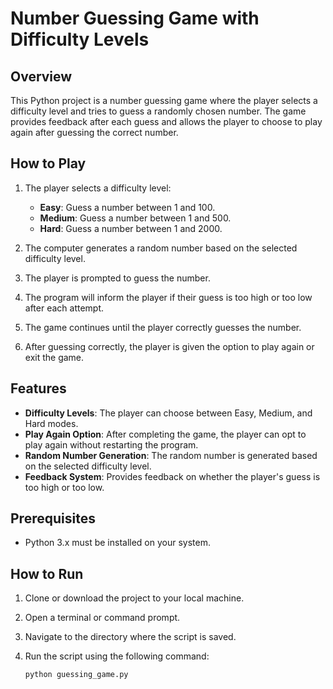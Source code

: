 # Number Guessing Game with Difficulty Levels

## Overview

This Python project is a number guessing game where the player selects a difficulty level and tries to guess a randomly chosen number. The game provides feedback after each guess and allows the player to choose to play again after guessing the correct number.

## How to Play

1. The player selects a difficulty level:
   - **Easy**: Guess a number between 1 and 100.
   - **Medium**: Guess a number between 1 and 500.
   - **Hard**: Guess a number between 1 and 2000.
   
2. The computer generates a random number based on the selected difficulty level.
3. The player is prompted to guess the number.
4. The program will inform the player if their guess is too high or too low after each attempt.
5. The game continues until the player correctly guesses the number.
6. After guessing correctly, the player is given the option to play again or exit the game.

## Features

- **Difficulty Levels**: The player can choose between Easy, Medium, and Hard modes.
- **Play Again Option**: After completing the game, the player can opt to play again without restarting the program.
- **Random Number Generation**: The random number is generated based on the selected difficulty level.
- **Feedback System**: Provides feedback on whether the player's guess is too high or too low.

## Prerequisites

- Python 3.x must be installed on your system.

## How to Run

1. Clone or download the project to your local machine.
2. Open a terminal or command prompt.
3. Navigate to the directory where the script is saved.
4. Run the script using the following command:

   ```bash
   python guessing_game.py
